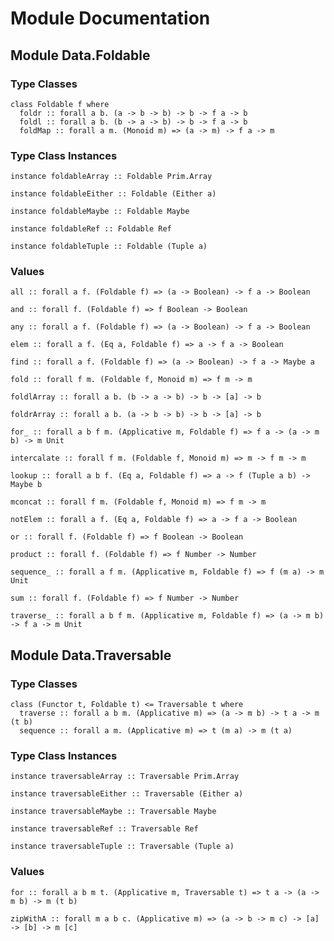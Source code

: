 # Module Documentation

## Module Data.Foldable

### Type Classes

    class Foldable f where
      foldr :: forall a b. (a -> b -> b) -> b -> f a -> b
      foldl :: forall a b. (b -> a -> b) -> b -> f a -> b
      foldMap :: forall a m. (Monoid m) => (a -> m) -> f a -> m


### Type Class Instances

    instance foldableArray :: Foldable Prim.Array

    instance foldableEither :: Foldable (Either a)

    instance foldableMaybe :: Foldable Maybe

    instance foldableRef :: Foldable Ref

    instance foldableTuple :: Foldable (Tuple a)


### Values

    all :: forall a f. (Foldable f) => (a -> Boolean) -> f a -> Boolean

    and :: forall f. (Foldable f) => f Boolean -> Boolean

    any :: forall a f. (Foldable f) => (a -> Boolean) -> f a -> Boolean

    elem :: forall a f. (Eq a, Foldable f) => a -> f a -> Boolean

    find :: forall a f. (Foldable f) => (a -> Boolean) -> f a -> Maybe a

    fold :: forall f m. (Foldable f, Monoid m) => f m -> m

    foldlArray :: forall a b. (b -> a -> b) -> b -> [a] -> b

    foldrArray :: forall a b. (a -> b -> b) -> b -> [a] -> b

    for_ :: forall a b f m. (Applicative m, Foldable f) => f a -> (a -> m b) -> m Unit

    intercalate :: forall f m. (Foldable f, Monoid m) => m -> f m -> m

    lookup :: forall a b f. (Eq a, Foldable f) => a -> f (Tuple a b) -> Maybe b

    mconcat :: forall f m. (Foldable f, Monoid m) => f m -> m

    notElem :: forall a f. (Eq a, Foldable f) => a -> f a -> Boolean

    or :: forall f. (Foldable f) => f Boolean -> Boolean

    product :: forall f. (Foldable f) => f Number -> Number

    sequence_ :: forall a f m. (Applicative m, Foldable f) => f (m a) -> m Unit

    sum :: forall f. (Foldable f) => f Number -> Number

    traverse_ :: forall a b f m. (Applicative m, Foldable f) => (a -> m b) -> f a -> m Unit


## Module Data.Traversable

### Type Classes

    class (Functor t, Foldable t) <= Traversable t where
      traverse :: forall a b m. (Applicative m) => (a -> m b) -> t a -> m (t b)
      sequence :: forall a m. (Applicative m) => t (m a) -> m (t a)


### Type Class Instances

    instance traversableArray :: Traversable Prim.Array

    instance traversableEither :: Traversable (Either a)

    instance traversableMaybe :: Traversable Maybe

    instance traversableRef :: Traversable Ref

    instance traversableTuple :: Traversable (Tuple a)


### Values

    for :: forall a b m t. (Applicative m, Traversable t) => t a -> (a -> m b) -> m (t b)

    zipWithA :: forall m a b c. (Applicative m) => (a -> b -> m c) -> [a] -> [b] -> m [c]